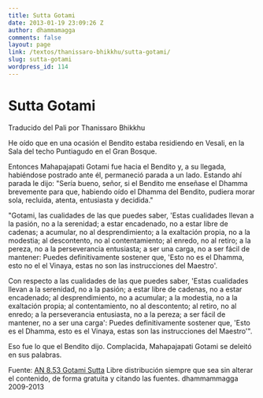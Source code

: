 ```yaml
---
title: Sutta Gotami
date: 2013-01-19 23:09:26 Z
author: dhammamagga
comments: false
layout: page
link: /textos/thanissaro-bhikkhu/sutta-gotami/
slug: sutta-gotami
wordpress_id: 114
---
```


# Sutta Gotami




Traducido del Pali por Thanissaro Bhikkhu<!-- more -->




He oído que en una ocasión el Bendito estaba residiendo en Vesali, en la Sala del techo Puntiagudo en el Gran Bosque.








Entonces Mahapajapati Gotami fue hacia el Bendito y, a su llegada, habiéndose postrado ante él, permaneció parada a un lado. Estando ahí parada le dijo: "Sería bueno, señor, si el Bendito me enseñase el Dhamma brevemente para que, habiendo oído el Dhamma del Bendito, pudiera morar sola, recluida, atenta, entusiasta y decidida."


"Gotami, las cualidades de las que puedes saber, 'Estas cualidades llevan a la pasión, no a la serenidad; a estar encadenado, no a estar libre de cadenas; a acumular, no al desprendimiento; a la exaltación propia, no a la modestia; al descontento, no al contentamiento; al enredo, no al retiro; a la pereza, no a la perseverancia entusiasta; a ser una carga, no a ser fácil de mantener: Puedes definitivamente sostener que, 'Esto no es el Dhamma, esto no el el Vinaya, estas no son las instrucciones del Maestro'.

Con respecto a las cualidades de las que puedes saber, 'Estas cualidades llevan a la serenidad, no a la pasión; a estar libre de cadenas, no a estar encadenado; al desprendimiento, no a acumular; a la modestia, no a la exaltación propia; al contentamiento, no al descontento; al retiro, no al enredo; a la perseverancia entusiasta, no a la pereza; a ser fácil de mantener, no a ser una carga': Puedes definitivamente sostener que, 'Esto es el Dhamma, esto es el Vinaya, estas son las instrucciones del Maestro'".

Eso fue lo que el Bendito dijo. Complacida, Mahapajapati Gotami se deleitó en sus palabras.<!-- more -->


Fuente: [AN 8.53 Gotami Sutta](http://www.accesstoinsight.org/tipitaka/an/an08/an08.053.than.html)
Libre distribución siempre que sea sin alterar el contenido, de forma gratuita y citando las fuentes.
dhammammagga 2009-2013




